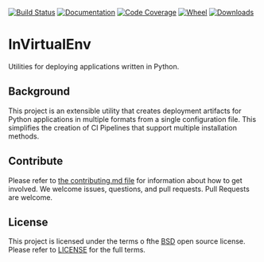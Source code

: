 [![Build Status](https://cd.screwdriver.cd/pipelines/2835/badge)](https://cd.screwdriver.cd/pipelines/2835)
[![Documentation](https://readthedocs.org/projects/invirtualenv/badge/?version=latest)](https://invirtualenv.readthedocs.io/en/latest/?badge=latest)
[![Code Coverage](https://codecov.io/gh/yahoo/invirtualenv/branch/master/graph/badge.svg)](https://codecov.io/gh/yahoo/invirtualenv)
[![Wheel](https://img.shields.io/pypi/wheel/invirtualenv.svg)](https://pypi.org/project/invirtualenv/)
[![Downloads](https://pepy.tech/badge/invirtualenv)](https://pepy.tech/project/invirtualenv)

# InVirtualEnv

Utilities for deploying applications written in Python.


## Background

This project is an extensible utility that creates deployment artifacts for Python applications in multiple formats from a single configuration file.  This simplifies the creation of CI Pipelines that support multiple installation methods.

## Contribute

Please refer to [the contributing.md file](Contributing.md) for information about how to get involved. We welcome issues, questions, and pull requests. Pull Requests are welcome.

## License

This project is licensed under the terms o fthe [BSD](LICENSE-BSD) open source license.  Please refer to [LICENSE](LICENSE.txt) for the full terms.
